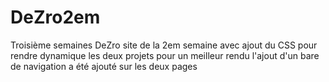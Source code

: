 # DeZro2em
Troisième semaines DeZro site de la 2em semaine avec ajout du CSS pour rendre dynamique les deux projets pour un meilleur rendu l'ajout d'un bare de navigation a été ajouté sur les deux pages 
